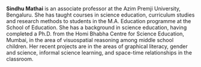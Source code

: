 <b>Sindhu Mathai</b> is an associate professor at the Azim Premji University, Bengaluru. She has taught courses in science education, curriculum studies and research methods to students in the M.A. Education programme at the School of Education. She has a background in science education, having completed a Ph.D. from the Homi Bhabha Centre for Science Education, Mumbai, in the area of visuospatial reasoning among middle school children. Her recent projects are in the areas of graphical literacy, gender and science, informal science learning, and space-time relationships in the classroom.

